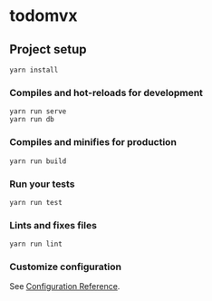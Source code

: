# todomvx

## Project setup
```
yarn install
```

### Compiles and hot-reloads for development
```
yarn run serve
yarn run db
```

### Compiles and minifies for production
```
yarn run build
```

### Run your tests
```
yarn run test
```

### Lints and fixes files
```
yarn run lint
```

### Customize configuration
See [Configuration Reference](https://cli.vuejs.org/config/).
